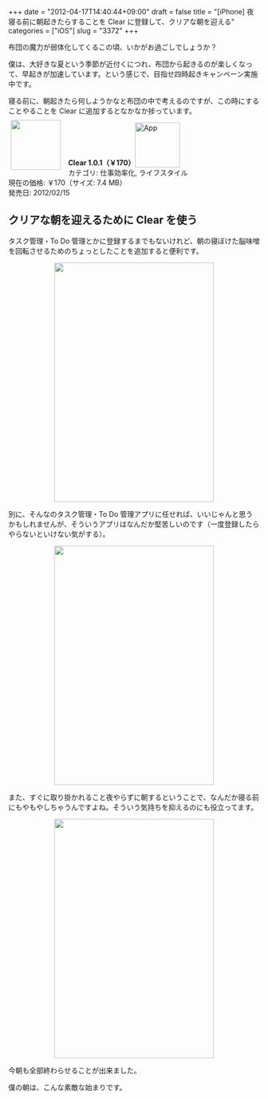 +++
date = "2012-04-17T14:40:44+09:00"
draft = false
title = "[iPhone] 夜寝る前に朝起きたらすることを Clear に登録して、クリアな朝を迎える"
categories = ["iOS"]
slug = "3372"
+++

布団の魔力が弱体化してくるこの頃、いかがお過ごしでしょうか？

僕は、大好きな夏という季節が近付くにつれ、布団から起きるのが楽しくなって、早起きが加速しています。という感じで、目指せ四時起きキャンペーン実施中です。

寝る前に、朝起きたら何しようかなと布団の中で考えるのですが、この時にすることやることを Clear に追加するとなかなか捗っています。

<a href="https://itunes.apple.com/jp/app/id493136154?mt=8&uo=4&at=11l3RT" target="_blank" rel="nofollow"><img width="100" class="alignleft" align="left" src="http://a3.mzstatic.com/us/r1000/091/Purple/6f/b9/a5/mzl.cuecnend.100x100-75.png" style="margin: -5px 15px 1px 5px;"></a><strong> Clear 1.0.1（￥170）</strong><a href="https://itunes.apple.com/jp/app/id493136154?mt=8&uo=4&at=11l3RT" target="_blank" rel="nofollow"><img src="/images/2012/12/viewinitunes_jp.png" style="vertical-align:bottom;" width="90" alt="App"></a><br> カテゴリ: 仕事効率化, ライフスタイル<br> 現在の価格: ￥170（サイズ: 7.4 MB）<br> 発売日: 2012/02/15<br style="clear: both;">

<h2>クリアな朝を迎えるために Clear を使う</h2>

タスク管理・To Do 管理とかに登録するまでもないけれど、朝の寝ぼけた脳味噌を回転させるためのちょっとしたことを追加すると便利です。

<img style="display:block; margin-left:auto; margin-right:auto;" src="/images/2012/04/3372_1.png" border="0" width="320" height="480" />

別に、そんなのタスク管理・To Do 管理アプリに任せれば、いいじゃんと思うかもしれませんが、そういうアプリはなんだか堅苦しいのです（一度登録したらやらないといけない気がする）。

<img style="display:block; margin-left:auto; margin-right:auto;" src="/images/2012/04/3372_2.png" border="0" width="320" height="480" />

また、すぐに取り掛かれること夜やらずに朝するということで、なんだか寝る前にもやもやしちゃうんですよね。そういう気持ちを抑えるのにも役立ってます。

<img style="display:block; margin-left:auto; margin-right:auto;" src="/images/2012/04/3372_3.png" border="0" width="320" height="480" />

今朝も全部終わらせることが出来ました。

僕の朝は、こんな素敵な始まりです。
